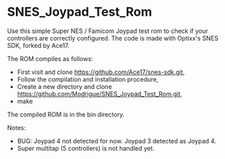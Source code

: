 # SNES_Joypad_Test_Rom
Use this simple Super NES / Famicom Joypad test rom to check if your controllers are correctly configured.
The code is made with Optixx's SNES SDK, forked by Ace17.

The ROM compiles as follows:

- First visit and clone https://github.com/Ace17/snes-sdk.git,
- Follow the compilation and installation procedure,
- Create a new directory and clone https://github.com/Modrigue/SNES_Joypad_Test_Rom.git,
- make

The compiled ROM is in the bin directory.

Notes:
- BUG: Joypad 4 not detected for now. Joypad 3 detected as Joypad 4.
- Super multitap (5 controllers) is not handled yet.
